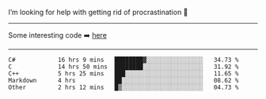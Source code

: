 I’m looking for help with getting rid of procrastination 🤔

-----

Some interesting code :arrow_right: [here](https://github.com/zhen8838/playground)

-----

<!--START_SECTION:waka-->

```text
C#            16 hrs 9 mins   ████████▓░░░░░░░░░░░░░░░░   34.73 %
C             14 hrs 50 mins  ████████░░░░░░░░░░░░░░░░░   31.92 %
C++           5 hrs 25 mins   ███░░░░░░░░░░░░░░░░░░░░░░   11.65 %
Markdown      4 hrs           ██░░░░░░░░░░░░░░░░░░░░░░░   08.62 %
Other         2 hrs 12 mins   █▒░░░░░░░░░░░░░░░░░░░░░░░   04.73 %
```

<!--END_SECTION:waka-->

<!--
**zhen8838/zhen8838** is a ✨ _special_ ✨ repository because its `README.md` (this file) appears on your GitHub profile.

Here are some ideas to get you started:

- 🔭 I’m currently working on ...
- 🌱 I’m currently learning ...
- 👯 I’m looking to collaborate on ...
 ...
- 💬 Ask me about ...
- 📫 How to reach me: ...
- 😄 Pronouns: ...
- ⚡ Fun fact: ...
-->
